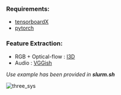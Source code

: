  ### Requirements:
 * [tensorboardX](https://github.com/lanpa/tensorboardX)
 * [pytorch](https://pytorch.org)
 
  ### Feature Extraction:
  * RGB + Optical-flow : [I3D](https://github.com/deepmind/kinetics-i3d)
  * Audio : [VGGish](https://github.com/tensorflow/models/tree/master/research/audioset/vggish)

 *Use example has been provided in **slurm.sh***


![three_sys](https://user-images.githubusercontent.com/55080913/65013936-eb070a00-d957-11e9-831d-606e11b175aa.PNG)

